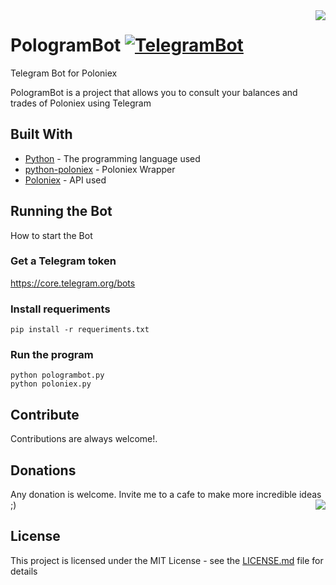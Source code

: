 <img src="https://telegram.org/img/t_logo.png" align="right" />

# PologramBot [![TelegramBot](https://cdn.rawgit.com/sindresorhus/awesome/d7305f38d29fed78fa85652e3a63e154dd8e8829/media/badge.svg)](https://github.com/uservzk80/PologramBot)
Telegram Bot for Poloniex

PologramBot is a project that allows you to consult your balances and trades of Poloniex using Telegram

## Built With

* [Python](http://python.org/) - The programming language used
* [python-poloniex](https://github.com/s4w3d0ff/python-poloniex) - Poloniex Wrapper
* [Poloniex](https://poloniex.com/support/api/) - API used


## Running the Bot

How to start the Bot

### Get a Telegram token

https://core.telegram.org/bots

### Install requeriments

```
pip install -r requeriments.txt
```

### Run the program

```
python pologrambot.py
python poloniex.py
```

## Contribute
Contributions are always welcome!.

## Donations
Any donation is welcome. Invite me to a cafe to make more incredible ideas ;)<img src="http://i.imgur.com/NiwfM0U.png" align='right'/>

## License
This project is licensed under the MIT License - see the [LICENSE.md](LICENSE.md) file for details
